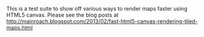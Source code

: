 This is a test suite to show off various ways to render maps faster using HTML5 canvas.
Please see the blog posts at http://mainroach.blogspot.com/2013/02/fast-html5-canvas-rendering-tiled-maps.html